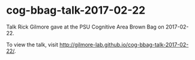 # cog-bbag-talk-2017-02-22

Talk Rick Gilmore gave at the PSU Cognitive Area Brown Bag on 2017-02-22.

To view the talk, visit <http://gilmore-lab.github.io/cog-bbag-talk-2017-02-22/>.
